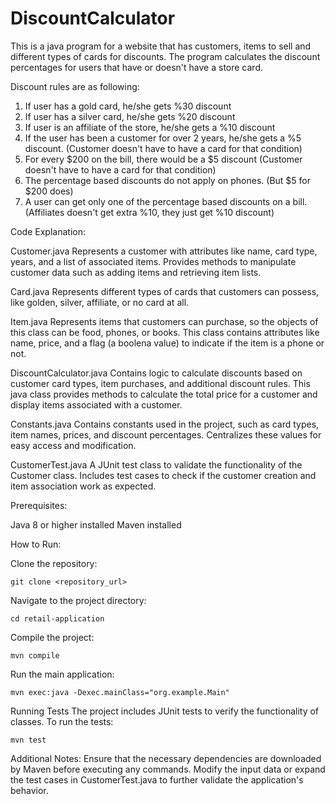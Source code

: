 # DiscountCalculator

This is a java program for a website that has customers, items to sell and different types of cards for discounts. The program calculates the discount percentages 
for users that have or doesn't have a store card. 

Discount rules are as following:

1. If user has a gold card, he/she gets %30 discount
2. If user has a silver card, he/she gets %20 discount
3. If  user is an affiliate of the store, he/she gets a %10 discount
4. If the user has been a customer for over 2 years, he/she gets a %5 discount. (Customer doesn't have to have a card for that condition)
5. For every $200 on the bill, there would be a $5 discount (Customer doesn't have to have a card for that condition)
6. The percentage based discounts do not apply on phones. (But $5 for $200 does)
7. A user can get only one of the percentage based discounts on a bill. (Affiliates doesn't get extra %10, they just get %10 discount)


Code Explanation:

Customer.java
Represents a customer with attributes like name, card type, years, and a list of associated items.
Provides methods to manipulate customer data such as adding items and retrieving item lists.

Card.java
Represents different types of cards that customers can possess, like golden, silver, affiliate, or no card at all.

Item.java
Represents items that customers can purchase, so the objects of this class can be food, phones, or books.
This class contains attributes like name, price, and a flag (a boolena value) to indicate if the item is a phone or not.

DiscountCalculator.java
Contains logic to calculate discounts based on customer card types, item purchases, and additional discount rules.
This java class provides methods to calculate the total price for a customer and display items associated with a customer.

Constants.java
Contains constants used in the project, such as card types, item names, prices, and discount percentages.
Centralizes these values for easy access and modification.

CustomerTest.java
A JUnit test class to validate the functionality of the Customer class.
Includes test cases to check if the customer creation and item association work as expected.

Prerequisites:

Java 8 or higher installed
Maven installed

How to Run:

Clone the repository:
```
git clone <repository_url>
```

Navigate to the project directory:
```
cd retail-application
```

Compile the project:
```
mvn compile
```

Run the main application:
```
mvn exec:java -Dexec.mainClass="org.example.Main"
```

Running Tests
The project includes JUnit tests to verify the functionality of classes. To run the tests:
```
mvn test
```


Additional Notes:
Ensure that the necessary dependencies are downloaded by Maven before executing any commands.
Modify the input data or expand the test cases in CustomerTest.java to further validate the application's behavior.
